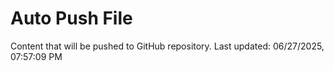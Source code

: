 # Auto Push File

Content that will be pushed to GitHub repository.
Last updated: 06/27/2025, 07:57:09 PM
